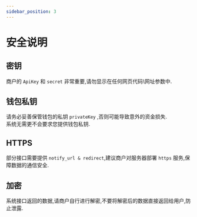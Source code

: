 ```yaml
---
sidebar_position: 3
---
```


# 安全说明

## 密钥

商户的 `ApiKey` 和 `secret` 非常重要,请勿显示在任何网页代码\网址参数中.

## 钱包私钥

请务必妥善保管钱包的私钥 `privateKey` ,否则可能导致意外的资金损失.  
系统无需更不会要求您提供钱包私钥.

## HTTPS

部分接口需要提供 `notify_url & redirect`,建议商户对服务器部署 `https` 服务,保障数据的通信安全.

## 加密

系统接口返回的数据,请商户自行进行解密,不要将解密后的数据直接返回给用户,防止泄露.
